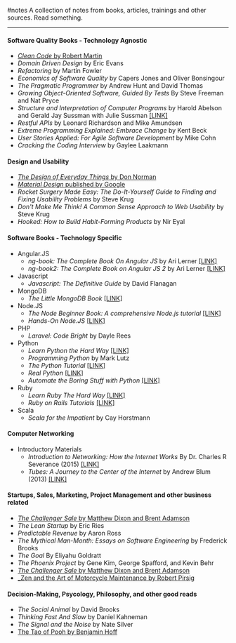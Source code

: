 #notes
A collection of notes from books, articles, trainings and other sources. Read something.
___

#### Software Quality Books - Technology Agnostic
* [_Clean Code_ by Robert Martin](/Clean-Code/main.md)
* _Domain Driven Design_ by Eric Evans
* _Refactoring_ by Martin Fowler
* _Economics of Software Quality_ by Capers Jones and Oliver Bonsingour
* _The Pragmatic Programmer_ by Andrew Hunt and David Thomas
* _Growing Object-Oriented Software, Guided By Tests_ By Steve Freeman and Nat Pryce
* _Structure and Interpretation of Computer Programs_ by Harold Abelson and Gerald Jay Sussman with Julie Sussman [[LINK]](http://mitpress.mit.edu/sicp/full-text/book/book.html)
* _Restful APIs_ by Leonard Richardson and Mike Amundsen
* _Extreme Programming Explained: Embrace Change_ by Kent Beck
* _User Stories Applied: For Agile Software Development_ by Mike Cohn
* _Cracking the Coding Interview_ by Gaylee Laakmann

#### Design and Usability
* [_The Design of Everyday Things_ by Don Norman](DOET/main.md)
* [_Material Design_ published by Google](Material-Design/main.md)
* _Rocket Surgery Made Easy: The Do-It-Yourself Guide to Finding and Fixing Usability Problems_ by Steve Krug
* _Don't Make Me Think! A Common Sense Approach to Web Usability_ by Steve Krug
* _Hooked: How to Build Habit-Forming Products_ by Nir Eyal


#### Software Books - Technology Specific
* Angular.JS
	* _ng-book: The Complete Book On Angular JS_ by Ari Lerner [[LINK]](https://www.ng-book.com/)
	* _ng-book2: The Complete Book on Angular JS 2_ by Ari Lerner [[LINK]](https://www.ng-book.com/2/)
* Javascript
	* _Javascript: The Definitive Guide_ by David Flanagan
* MongoDB
	* _The Little MongoDB Book_ [[LINK]](http://openmymind.net/mongodb.pdf)
* Node.JS
	* _The Node Beginner Book: A comprehensive Node.js tutorial_ [[LINK]](https://leanpub.com/nodebeginner)
	* _Hands-On Node.JS_ [[LINK]](https://leanpub.com/hands-on-nodejs)
* PHP
	* _Laravel: Code Bright_ by Dayle Rees
* Python
	* _Learn Python the Hard Way_ [[LINK]](http://learnpythonthehardway.org/)
	* _Programming Python_ by Mark Lutz
	* _The Python Tutorial_ [[LINK]](https://leanpub.com/python-tutorial-27)
	* _Real Python_ [[LINK]](https://realpython.com/)
	* _Automate the Boring Stuff with Python_ [[LINK]](https://automatetheboringstuff.com/)
* Ruby
	* _Learn Ruby The Hard Way_ [[LINK]](http://learncodethehardway.org/ruby/)
	* _Ruby on Rails Tutorials_ [[LINK]](https://www.railstutorial.org/)
* Scala
	* _Scala for the Impatient_ by Cay Horstmann
	
#### Computer Networking
* Introductory Materials
	* _Introduction to Networking: How the Internet Works_ By Dr. Charles R Severance (2015) [[LINK]](http://do1.dr-chuck.net/net-intro/EN_us/net-intro.pdf)
	* _Tubes: A Journey to the Center of the Internet_ by Andrew Blum (2013) [[LINK]](https://www.amazon.com/Tubes-Journey-Internet-Andrew-Blum/dp/0061994952)

#### Startups, Sales, Marketing, Project Management and other business related
* [_The Challenger Sale_ by Matthew Dixon and Brent Adamson](Challenger-Sale/main.md)
* _The Lean Startup_ by Eric Ries
* _Predictable Revenue_ by Aaron Ross
* _The Mythical Man-Month: Essays on Software Engineering_ by Frederick Brooks
* _The Goal_ By Eliyahu Goldratt
* _The Phoenix Project_ by Gene Kim, George Spafford, and Kevin Behr
* [_The Challenger Sale_ by Matthew Dixon and Brent Adamson](Challenger-Sale/main.md)
* [_Zen and the Art of Motorcycle Maintenance by Robert Pirsig](Zen-And-Motorcycle-Maintenance/main.md)

#### Decision-Making, Psycology, Philosophy, and other good reads
* _The Social Animal_ by David Brooks
* _Thinking Fast And Slow_ by Daniel Kahneman
* _The Signal and the Noise_ by Nate Silver
* [The Tao of Pooh by Benjamin Hoff](TOP/main.md)
